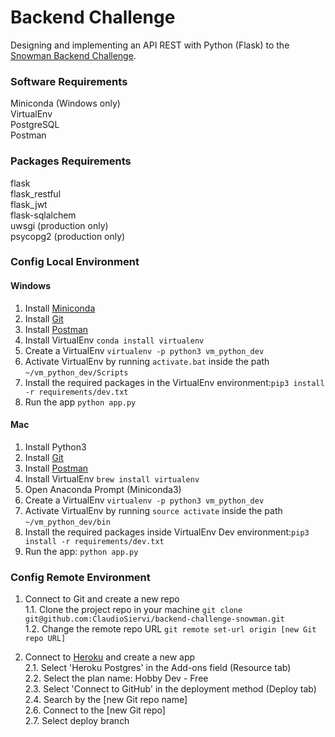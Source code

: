 # Backend Challenge

Designing and implementing an API REST with Python (Flask) to the [Snowman Backend Challenge](https://github.com/snowmanlabs/backend-challenge). 

### Software Requirements 

Miniconda (Windows only)  
VirtualEnv  
PostgreSQL  
Postman  

### Packages Requirements
flask  
flask_restful  
flask_jwt  
flask-sqlalchem  
uwsgi (production only)  
psycopg2 (production only)  


### Config Local Environment

#### Windows

1. Install [Miniconda](https://docs.conda.io/en/latest/miniconda.html)
2. Install [Git](https://gist.github.com/derhuerst/1b15ff4652a867391f03#file-linux-md)   
3. Install [Postman](https://www.getpostman.com/downloads/)   
4. Install VirtualEnv `conda install virtualenv`  
5. Create a VirtualEnv `virtualenv -p python3 vm_python_dev`  
6. Activate VirtualEnv by running `activate.bat` inside the path `~/vm_python_dev/Scripts`  
7. Install the required packages in the VirtualEnv environment:`pip3 install -r requirements/dev.txt` 
8. Run the app `python app.py`


#### Mac

1. Install Python3 
2. Install [Git](https://gist.github.com/derhuerst/1b15ff4652a867391f03#file-linux-md)   
3. Install [Postman](https://www.getpostman.com/downloads/)   
4. Install VirtualEnv `brew install virtualenv`  
5. Open Anaconda Prompt (Miniconda3)  
6. Create a VirtualEnv `virtualenv -p python3 vm_python_dev`
7. Activate VirtualEnv by running `source activate` inside the path `~/vm_python_dev/bin` 
8. Install the required packages inside VirtualEnv Dev environment:`pip3 install -r requirements/dev.txt`  
9. Run the app: `python app.py`


### Config Remote Environment

1.  Connect to Git and create a new repo   
1.1. Clone the project repo in your machine `git clone git@github.com:ClaudioSiervi/backend-challenge-snowman.git`  
1.2. Change the remote repo URL `git remote set-url origin [new Git repo URL]`  

2. Connect to [Heroku](heroku.com) and create a new app  
2.1. Select 'Heroku Postgres' in the Add-ons field (Resource tab)  
2.2. Select the plan name: Hobby Dev - Free  
2.3. Select 'Connect to GitHub' in the deployment method (Deploy tab)  
2.4. Search by the [new Git repo name]  
2.6. Connect to the [new Git repo]  
2.7. Select deploy branch  